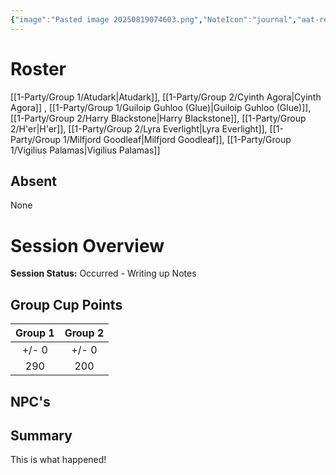 ```yaml
---
{"image":"Pasted image 20250819074603.png","NoteIcon":"journal","aat-render-enabled":true,"fc-category":["Side Quest"],"fc-display-name":"Miaukier Must Die (pt 2)","sessionstatus":"Occurred - Writing up Notes","type":"Session Journal","sessionDate":"2025-09-27","players":8,"OneLiner":"Attempting to stop the Xvart ritual","timelines":["journal"],"tags":["journal","#Category/Journal"],"obsidianUIMode":"preview","sessionRoster":["[[1-Party/Group 1/Atudark.md|Atudark]]","[[1-Party/Group 2/Cyinth Agora.md|Cyinth Agora]]","[[1-Party/Group 1/Guiloip Guhloo (Glue).md|Guiloip Guhloo (Glue)]]","[[1-Party/Group 2/Harry Blackstone.md|Harry Blackstone]]","[[1-Party/Group 2/H'er.md|H'er]]","[[1-Party/Group 2/Lyra Everlight.md|Lyra Everlight]]","[[1-Party/Group 1/Milfjord Goodleaf.md|Milfjord Goodleaf]]","[[1-Party/Group 1/Vigilius Palamas.md|Vigilius Palamas]]"],"sessionAbsent":null,"sessionNPC":null,"dg-publish":true,"dg-path":"Session Journals/2025-09-27 - Miaukier Must Die (pt 2).md","permalink":"/session-journals/2025-09-27-miaukier-must-die-pt-2/","dgPassFrontmatter":true,"updated":"2025-09-28T19:04:52.000+01:00"}
---
```


# Roster 


[[1-Party/Group 1/Atudark\|Atudark]], [[1-Party/Group 2/Cyinth Agora\|Cyinth Agora]] , [[1-Party/Group 1/Guiloip Guhloo (Glue)\|Guiloip Guhloo (Glue)]], [[1-Party/Group 2/Harry Blackstone\|Harry Blackstone]], [[1-Party/Group 2/H'er\|H'er]], [[1-Party/Group 2/Lyra Everlight\|Lyra Everlight]], [[1-Party/Group 1/Milfjord Goodleaf\|Milfjord Goodleaf]], [[1-Party/Group 1/Vigilius Palamas\|Vigilius Palamas]]

## Absent


None

# Session Overview


**Session Status:** Occurred - Writing up Notes 

## Group Cup Points

| Group 1 | Group 2 |
| :-----: | :-----: |
|  +/- 0  |  +/- 0  |
|   290   |   200   |

## NPC's


## Summary
This is what happened! 